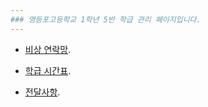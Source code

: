 ```yaml
---
### 영등포고등학교 1학년 5반 학급 관리 페이지입니다. 
---
```


* [비상 연락망](https://goo.gl/LZVtKW).


* [학급 시간표](https://goo.gl/hA2lFm).


* [전달사항](https://goo.gl/lDUA6f).
